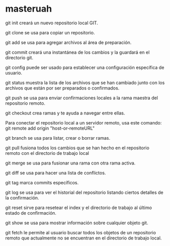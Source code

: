 # masteruah

git init creará un nuevo repositorio local GIT.

git clone se usa para copiar un repositorio. 

git add se usa para agregar archivos al área de preparación.


git commit creará una instantánea de los cambios y la guardará en el directorio git.

git config puede ser usado para establecer una configuración específica de usuario.

git status muestra la lista de los archivos que se han cambiado junto con los archivos que están por ser preparados o confirmados.

git push se usa para enviar confirmaciones locales a la rama maestra del repositorio remoto.

git checkout crea ramas y te ayuda a navegar entre ellas.

Para conectar el repositorio local a un servidor remoto, usa este comando: git remote add origin "host-or-remoteURL"

git branch se usa para listar, crear o borrar ramas.

git pull fusiona todos los cambios que se han hecho en el repositorio remoto con el directorio de trabajo local

git merge se usa para fusionar una rama con otra rama activa.

git diff se usa para hacer una lista de conflictos.

git tag marca commits específicos.

git log se usa para ver el historial del repositorio listando ciertos detalles de la confirmación.

git reset sirve para resetear el index y el directorio de trabajo al último estado de confirmación.

git show se usa para mostrar información sobre cualquier objeto git.

git fetch le permite al usuario buscar todos los objetos de un repositorio remoto que actualmente no se encuentran en el directorio de trabajo local.

